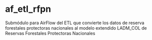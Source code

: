 # af_etl_rfpn
Submódulo para AirFlow del ETL que convierte los datos de reserva forestales protectoras nacionales al modelo extendido LADM_COL de Reservas Forestales Protectoras Nacionales
